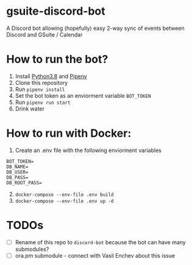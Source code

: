 # gsuite-discord-bot
A Discord bot allowing (hopefully) easy 2-way sync of events between Discord and GSuite / Calendar
# How to run the bot?
1. Install [Python3.8](https://www.python.org/downloads/release/python-380/) and [Pipenv](https://pypi.org/project/pipenv/)
2. Clone this repository
3. Run `pipenv install`
4. Set the bot token as an enviorment variable `BOT_TOKEN`
5. Run `pipenv run start`
6. Drink water

# How to run with Docker:

1. Create an .env file with the following enviorment variables
```
BOT_TOKEN=
DB_NAME=
DB_USER=
DB_PASS=
DB_ROOT_PASS=
```
2. `docker-compose --env-file .env build`
3. `docker-compose --env-file .env up -d`

# TODOs
- [ ] Rename of this repo to `discord-bot` because the bot can have many submodules?
- [ ] ora.pm submodule - connect with Vasil Enchev about this issue
